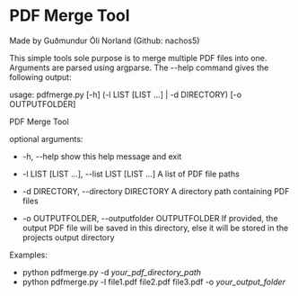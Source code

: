 # PDF Merge Tool

Made by Guðmundur Óli Norland (Github: nachos5)

This simple tools sole purpose is to merge multiple PDF files into one.
Arguments are parsed using argparse. The --help command gives the following output:

usage: pdfmerge.py [-h] (-l LIST [LIST ...] | -d DIRECTORY) [-o OUTPUTFOLDER]

PDF Merge Tool

optional arguments:

* -h, --help            show this help message and exit

* -l LIST [LIST ...], --list LIST [LIST ...]
                        A list of PDF file paths

* -d DIRECTORY, --directory DIRECTORY
                        A directory path containing PDF files

* -o OUTPUTFOLDER, --outputfolder OUTPUTFOLDER
                        If provided, the output PDF file will be saved in this
                        directory, else it will be stored in the projects
                        output directory

Examples:

* python pdfmerge.py -d _your_pdf_directory_path_
* python pdfmerge.py -l file1.pdf file2.pdf file3.pdf -o _your_output_folder_
